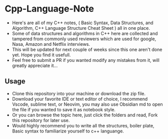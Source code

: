 # Cpp-Language-Note
- Here's are all of my C++ notes, ( Basic Syntax, Data Structures, and Algorithm, C++ Language Structure Cheat Sheet ) all in one place. 
- Some of data structures and algorithms in C++ here are collected and tampered from commonly used reviewers which are used for google, Nasa, Amazon and Netflix interviews.
- This will be updated for next couple of weeks since this one aren't done yet. Hope you find it usefull.
- Feel free to submit a PR if you wanted modify any mistakes from it, will greatly appreciate it... 

## Usage
- Clone this repository into your machine or download the zip file.
- Download your favorite IDE or text editor of choice, I recommend Vscode, sublime text, or Neovim, you may also use Obsidian md to open the file if you wanted to save it as notebook style.
- Or you can browse the topic here, just click the folders and read, Fork this repository for later use. 
- Would highly recommend you to write all the structures, boiler plate, Basic syntax to familiarize yourself to c++ languange. 


